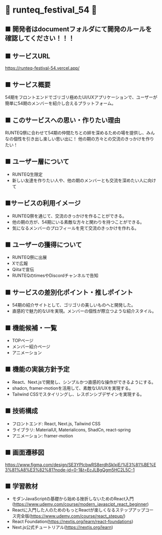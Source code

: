 # 🍓 runteq_festival_54 🍓

## ■ 開発者はdocumentフォルダにて開発のルールを確認してください！！！

## ■ サービスURL
https://runteq-festival-54.vercel.app/

## ■ サービス概要
54期をフロントエンドでゴリゴリ極めたUI/UXアプリケーションで、ユーザーが簡単に54期のメンバーを紹介し合えるプラットフォーム。

## ■ このサービスへの思い・作りたい理由
RUNTEQ祭に合わせて54期の仲間たちとの絆を深めるための場を提供し、みんなの個性を引き出し楽しい思い出に！
他の期の方々との交流のきっかけを作りたい！

## ■ ユーザー層について
- RUNTEQ生限定
- 新しい友達を作りたい人や、他の期のメンバーとも交流を深めたい人に向けて

## ■サービスの利用イメージ
- RUNTEQ祭を通じて、交流のきっかけを作ることができる。
- 他の期の方が、54期にいる素敵な方々と関わりを持つことができる。
- 気になるメンバーのプロフィールを見て交流のきっかけを作れる。

## ■ ユーザーの獲得について
- RUNTEQ祭に出展
- Xで広報
- Qiitaで宣伝
- RUNTEQのtimesやDiscordチャンネルで告知

## ■ サービスの差別化ポイント・推しポイント
- 54期の紹介サイトとして、ゴリゴリの美しいものへと開発した。
- 直感的で魅力的なUIを実現。メンバーの個性が際立つような紹介スタイル。

## ■ 機能候補・一覧
- TOPページ
- メンバー紹介ページ
- アニメーション

## ■ 機能の実装方針予定
- React、Next.jsで開発し、シンプルかつ直感的な操作ができるようにする。
- shadcn, framer-motionを活用して、素敵なUI/UXを実現する。
- Tailwind CSSでスタイリングし、レスポンシブデザインを実現する。

## ■ 技術構成
- フロントエンド: React, Next.js, Tailwind CSS
- ライブラリ: MaterialUI, Materialicons, ShadCn, react-spring
- アニメーション: framer-motion

## ■ 画面遷移図
https://www.figma.com/design/SE3YPIcbwRS8erdhSkIxiE/%E3%81%BE%E3%81%A8%E3%82%81?node-id=0-1&t=EcJLBgQgm5HC2L5C-1

## ■ 学習教材
- モダンJavaScriptの基礎から始める挫折しないためのReact入門(https://www.udemy.com/course/modern_javascipt_react_beginner)
- Reactに入門した人のためのもっとReactが楽しくなるステップアップコース完全版(https://www.udemy.com/course/react_stepup/)
- React Foundation(https://nextjs.org/learn/react-foundations)
- Next.js公式チュートリアル(https://nextjs.org/learn)
